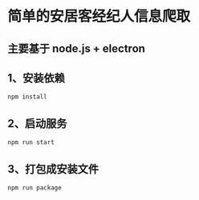 # 简单的安居客经纪人信息爬取
## 主要基于 node.js + electron


## 1、安装依赖
```
npm install
```

## 2、启动服务
```
npm run start
```

## 3、打包成安装文件
```
npm run package
```
